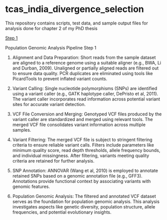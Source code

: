 # tcas_india_divergence_selection
This repository contains scripts, test data, and sample output files for analysis done for chapter 2 of my PhD thesis

[Step 1](https://github.com/shivanshss/tcas_india_divergence_selection/blob/main/step1/step1.README)


Population Genomic Analysis Pipeline Step 1


1. Alignment and Data Preparation:
        Short reads from the sample dataset are aligned to a reference genome using a suitable aligner (e.g., BWA, Li and Durban, 2009).
        Unaligned or partially aligned reads are filtered out to ensure data quality.
        PCR duplicates are eliminated using tools like PicardTools to prevent inflated variant counts.

2. Variant Calling:
        Single nucleotide polymorphisms (SNPs) are identified using a variant caller (e.g., GATK haplotype caller, DePristo et al, 2011).
        The variant caller incorporates read information across potential variant sites for accurate variant detection.

3. VCF File Conversion and Merging:
        Genotyped VCF files produced by the variant caller are standardized and merged using relevant tools.
        The merged VCF file consolidates variant information across multiple samples.

4. Variant Filtering:
        The merged VCF file is subject to stringent filtering criteria to ensure reliable variant calls.
        Filters include parameters like minimum quality score, read depth thresholds, allele frequency bounds, and individual missingness.
        After filtering, variants meeting quality criteria are retained for further analysis.

5. SNP Annotation:
        ANNOVAR (Wang et al, 2010) is employed to annotate retained SNPs based on a genomic annotation file (e.g., GFF3).
        Annotations provide functional context by associating variants with genomic features.

6. Population Genomic Analysis:
        The filtered and annotated VCF dataset serves as the foundation for population genomic analysis.
        This analysis investigates aspects like genetic diversity, population structure, allele frequencies, and potential evolutionary insights.


